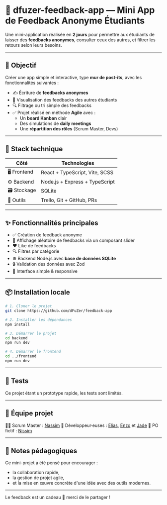 # 🧠 dfuzer-feedback-app — Mini App de Feedback Anonyme Étudiants

Une mini-application réalisée en **2 jours** pour permettre aux étudiants de laisser des **feedbacks anonymes**, consulter ceux des autres, et filtrer les retours selon leurs besoins.

---

## 🚀 Objectif

Créer une app simple et interactive, type **mur de post-its**, avec les fonctionnalités suivantes :

- ✍️ Écriture de **feedbacks anonymes**
- 👀 Visualisation des feedbacks des autres étudiants
- 🔍 Filtrage ou tri simple des feedbacks
- ✅ Projet réalisé en méthode **Agile** avec :
  - Un **board Kanban** clair
  - Des simulations de **daily meetings**
  - Une **répartition des rôles** (Scrum Master, Devs)

---

## 🧱 Stack technique

| Côté        | Technologies                         |
|-------------|--------------------------------------|
| 🖥️ Frontend | React + TypeScript, Vite, SCSS       |
| ⚙️ Backend  | Node.js + Express + TypeScript       |
| 🗃️ Stockage | SQLite                               |
| 🧰 Outils    | Trello, Git + GitHub, PRs           |

---

## ✨ Fonctionnalités principales

- ✅ Création de feedback anonyme
- 🎲 Affichage aléatoire de feedbacks via un composant slider
- ❤️ Like de feedbacks
- 🔍 Filtres par catégorie
- ⚙️ Backend Node.js avec **base de données SQLite**
- 🔒 Validation des données avec Zod
- 💅 Interface simple & responsive

---

## 📦 Installation locale

```bash
# 1. Cloner le projet
git clone https://github.com/dFuZer/feedback-app

# 2. Installer les dépendances
npm install

# 3. Démarrer le projet
cd backend
npm run dev

# 4. Démarrer le frontend
cd ../frontend
npm run dev
```

---

## 🧪 Tests

Ce projet étant un prototype rapide, les tests sont limités.

---

## 👥 Équipe projet

👨‍💻 Scrum Master : [Nassim](https://github.com/Merce213)
🧠 Développeur·euses : [Elias](https://github.com/Eliaslvr), [Enzo](https://github.com/dFuZer) et [Jade](https://github.com/Sharizhai)
🎯 PO fictif : [Nissim](https://github.com/ndjerrou)

---

## 📌 Notes pédagogiques

Ce mini-projet a été pensé pour encourager :
- la collaboration rapide,
- la gestion de projet agile,
- et la mise en œuvre concrète d'une idée avec des outils modernes.

---

Le feedback est un cadeau 🎁 merci de le partager !